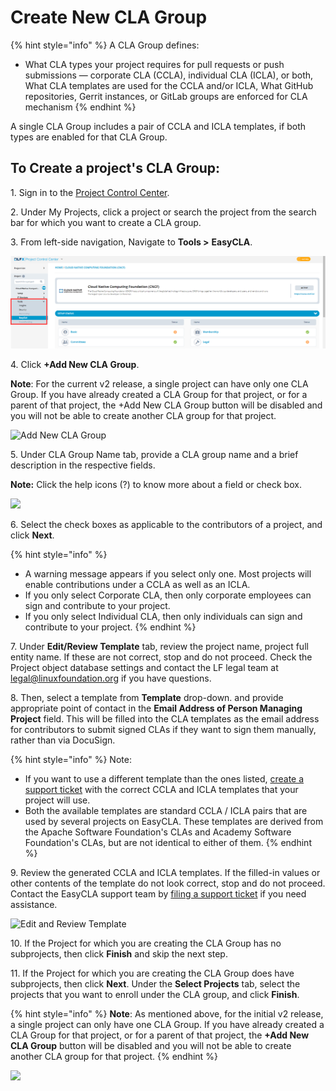 # Create New CLA Group

{% hint style="info" %}
A CLA Group defines:

* What CLA types your project requires for pull requests or push submissions — corporate CLA (CCLA), individual CLA (ICLA), or both, What CLA templates are used for the CCLA and/or ICLA, What GitHub repositories, Gerrit instances, or GitLab groups are enforced for CLA mechanism
{% endhint %}

A single CLA Group includes a pair of CCLA and ICLA templates, if both types are enabled for that CLA Group.

## To Create a project's CLA Group: <a href="#to-create-a-projects-cla-group" id="to-create-a-projects-cla-group"></a>

1\. ​Sign in to the [Project Control Center](https://projectadmin.lfx.linuxfoundation.org).

2\. Under My Projects, click a project or search the project from the search bar for which you want to create a CLA group.

3\. From left-side navigation, Navigate to **Tools >** **EasyCLA**.

![](<../../../.gitbook/assets/tools status tab (1).png>)

4\. Click **+Add New CLA Group**.

**Note**: For the current v2 release, a single project can have only one CLA Group. If you have already created a CLA Group for that project, or for a parent of that project, the +Add New CLA Group button will be disabled and you will not be able to create another CLA group for that project.

![Add New CLA Group](https://files.gitbook.com/v0/b/gitbook-28427.appspot.com/o/assets%2F-M2DCN9UgoRgMEkgnLyP%2F-MYL76gRXl7OC0uMczgL%2F-MYL9ZY5RyYNN3Ob-lmt%2Fadd%20new%20cla%20group.png?alt=media\&token=9176f3b2-6688-42e9-aed5-6217e3fad393)

5\. Under CLA Group Name tab, provide a CLA group name and a brief description in the respective fields.

**Note:** Click the help icons (?) to know more about a field or check box.

![](https://files.gitbook.com/v0/b/gitbook-28427.appspot.com/o/assets%2F-M2DCN9UgoRgMEkgnLyP%2F-MFF3NJccWCBBW7digJF%2F-MFFWZikCY6DvtHwYHMf%2Fcla%20group%20name.png?alt=media\&token=1c51f264-a246-4a30-ad26-ee05a172e9ca)

6\. Select the check boxes as applicable to the contributors of a project, and click **Next**.

{% hint style="info" %}
* A warning message appears if you select only one. Most projects will enable contributions under a CCLA as well as an ICLA.
* If you only select Corporate CLA, then only corporate employees can sign and contribute to your project.
* If you only select Individual CLA, then only individuals can sign and contribute to your project.
{% endhint %}

7\.  Under **Edit/Review Template** tab, review the project name, project full entity name. If these are not correct, stop and do not proceed. Check the Project object database settings and contact the LF legal team at legal@linuxfoundation.org if you have questions.

8\. Then, select a template from **Template** drop-down. and provide appropriate point of contact in the **Email Address of Person Managing Project** field. This will be filled into the CLA templates as the email address for contributors to submit signed CLAs if they want to sign them manually, rather than via DocuSign.

{% hint style="info" %}
Note:

* If you want to use a different template than the ones listed, [create a support ticket](https://jira.linuxfoundation.org/plugins/servlet/theme/portal/4/create/143) with the correct CCLA and ICLA templates that your project will use.
* Both the available templates are standard CCLA / ICLA pairs that are used by several projects on EasyCLA. These templates are derived from the Apache Software Foundation's CLAs and Academy Software Foundation's CLAs, but are not identical to either of them.
{% endhint %}

9\. Review the generated CCLA and ICLA templates. If the filled-in values or other contents of the template do not look correct, stop and do not proceed. Contact the EasyCLA support team by [filing a support ticket](https://jira.linuxfoundation.org/plugins/servlet/theme/portal/4/create/143) if you need assistance.

![Edit and Review Template](https://files.gitbook.com/v0/b/gitbook-28427.appspot.com/o/assets%2F-M2DCN9UgoRgMEkgnLyP%2F-McSaJy\_3W3NgkLpAr5s%2F-McSjta9Z-88O5b0XWD6%2Fedit-review-template.png?alt=media\&token=35c03702-876a-4b80-a6a8-2bc8a9869987)

10\. If the Project for which you are creating the CLA Group has no subprojects, then click **Finish** and skip the next step.

11\. If the Project for which you are creating the CLA Group does have subprojects, then click **Next**. Under the **Select Projects** tab, select the projects that you want to enroll under the CLA group, and click **Finish**.

{% hint style="info" %}
**Note**: As mentioned above, for the initial v2 release, a single project can only have one CLA Group. If you have already created a CLA Group for that project, or for a parent of that project, the **+Add New CLA Group** button will be disabled and you will not be able to create another CLA group for that project.
{% endhint %}

![](https://files.gitbook.com/v0/b/gitbook-28427.appspot.com/o/assets%2F-M2DCN9UgoRgMEkgnLyP%2F-MYL76gRXl7OC0uMczgL%2F-MYLAq\_x4OegnUUpOhAQ%2Fcreating%20CLA%20group%20at%20project-group%20level.png?alt=media\&token=88f0f38f-527f-4cbb-a019-d84aabc16c97)

